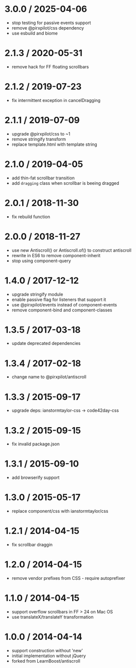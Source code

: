
3.0.0 / 2025-04-06
==================

 * stop testing for passive events support
 * remove @pirxpilot/css dependency
 * use esbuild and biome

2.1.3 / 2020-05-31
==================

 * remove hack for FF floating scrollbars

2.1.2 / 2019-07-23
==================

 * fix intermittent exception in cancelDragging

2.1.1 / 2019-07-09
==================

 * upgrade @pirxpilot/css to ~1
 * remove stringify transform
 * replace template.html with template string

2.1.0 / 2019-04-05
==================

 * add thin-fat scrollbar transition
 * add `dragging` class when scrollbar is beeing dragged

2.0.1 / 2018-11-30
==================

 * fix rebuild function

2.0.0 / 2018-11-27
==================

 * use new Antiscroll() or Antiscroll.of() to construct antiscroll 
 * rewrite in ES6 to remove component-inherit 
 * stop using component-query

1.4.0 / 2017-12-12
==================

 * upgrade stringify module
 * enable passive flag for listeners that support it
 * use @pirxpilot/events instead of component-events
 * remove component-bind and component-classes

1.3.5 / 2017-03-18
==================

 * update deprecated dependencies

1.3.4 / 2017-02-18
==================

 * change name to @pirxpilot/antiscroll

1.3.3 / 2015-09-17
==================

 * upgrade deps: ianstormtaylor-css -> code42day-css

1.3.2 / 2015-09-15
==================

 * fix invalid package.json

1.3.1 / 2015-09-10
==================

 * add browserify support

1.3.0 / 2015-05-17
==================

 * replace component/css with ianstormtaylor/css

1.2.1 / 2014-04-15
==================

 * fix scrollbar draggin

1.2.0 / 2014-04-15
==================

 * remove vendor prefixes from CSS - require autoprefixer

1.1.0 / 2014-04-15
==================

 * support overflow scrollbars in FF > 24 on Mac OS
 * use translateX/translateY transformation

1.0.0 / 2014-04-14
==================

 * support construction without 'new'
 * initial implementation without jQuery
 * forked from LearnBoost/antiscroll
